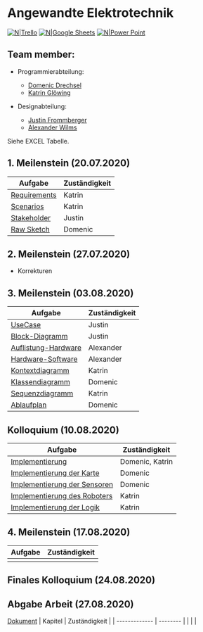 # Angewandte Elektrotechnik

[![N|Trello](https://images.prismic.io/experte/b4e48555-ab0a-41a0-ba58-364b4e6b1a60_trello.png?auto=compress,format&w=100)](https://trello.com/invite/b/re50EZFq/427ca330402f4518e054d6163dca3c32/angewandte-elektrotechnik)
[![N|Google Sheets](https://lh3.googleusercontent.com/RYEyviCFtwVsRHolYDHbnuDf6s9FEttJmPT-6W0ZY0xYwcmEQsG5glDV-h2afrNIFnB_=s60-rw)](https://docs.google.com/spreadsheets/d/1uL0yLjaFqVc8i-xUU2DX3NYVm-_kznpkjr8uQJRt6os/edit?usp=sharing)
[![N|Power Point](https://upload.wikimedia.org/wikipedia/commons/thumb/b/b0/Microsoft_PowerPoint_2013_logo.svg/40px-Microsoft_PowerPoint_2013_logo.svg.png)](https://github.com/Domenic0312/AngewandteElektrotechnik/tree/master/Pr%C3%A4sentation)


## Team member:
- Programmierabteilung:
  - [Domenic Drechsel](https://github.com/Domenic0312)
  - [Katrin Glöwing](https://github.com/gitkatrin)

- Designabteilung:
  - [Justin Frommberger](https://github.com/JustinF97)
  - [Alexander Wilms](https://github.com/Citoxe)

Siehe EXCEL Tabelle.

## 1. Meilenstein (20.07.2020)

| Aufgabe                                                                                                                | Zuständigkeit | 
| ------------- | -------- |
| [Requirements](https://github.com/Domenic0312/AngewandteElektrotechnik/blob/master/SysML_UML_Diagrams/requirements.md) | Katrin        | 
| [Scenarios](https://github.com/Domenic0312/AngewandteElektrotechnik/blob/master/SysML_UML_Diagrams/scenarios.md)       | Katrin        |
| [Stakeholder](https://github.com/Domenic0312/AngewandteElektrotechnik/blob/master/SysML_UML_Diagrams/stakeholder.md)   | Justin        |
| [Raw Sketch](https://github.com/Domenic0312/AngewandteElektrotechnik/blob/master/PaperPrototype/PaperPrototype.png)    | Domenic       |


## 2. Meilenstein (27.07.2020)
- Korrekturen
## 3. Meilenstein (03.08.2020)

| Aufgabe                                                                                                                | Zuständigkeit | 
| ------------- | -------- |
| [UseCase](https://github.com/Domenic0312/AngewandteElektrotechnik/blob/master/SysML_UML_Diagrams/UseCase.png)          | Justin        | 
| [Block-Diagramm](https://github.com/Domenic0312/AngewandteElektrotechnik/blob/master/SysML_UML_Diagrams/BlockDiagramm.png)       | Justin        |
| [Auflistung-Hardware](https://github.com/Domenic0312/AngewandteElektrotechnik/blob/master/Hardware%20und%20Design/abstrakte%20Hardware%20Analyse.md)   |    Alexander     |
| [Hardware-Software](https://github.com/Domenic0312/AngewandteElektrotechnik/blob/master/Hardware%20und%20Design/Hardware_Festlegung.md)  |    Alexander    |
| [Kontextdiagramm](https://github.com/Domenic0312/AngewandteElektrotechnik/blob/master/SysML_UML_Diagrams/Kontextdiagramm.pdf) | Katrin |
| [Klassendiagramm](https://github.com/Domenic0312/AngewandteElektrotechnik/blob/master/SysML_UML_Diagrams/classDiagram.png) | Domenic |
| [Sequenzdiagramm](https://github.com/Domenic0312/AngewandteElektrotechnik/blob/master/SysML_UML_Diagrams/Sequenzdiagramm.pdf) | Katrin | 
| [Ablaufplan](https://github.com/Domenic0312/AngewandteElektrotechnik/blob/master/SysML_UML_Diagrams/flowchart.pdf) | Domenic |

## Kolloquium (10.08.2020)

| Aufgabe                                                                                                                         | Zuständigkeit | 
| ------------- | -------- |
| [Implementierung](https://github.com/Domenic0312/AngewandteElektrotechnik/tree/master/Program/cSharp)                           | Domenic, Katrin |
| [Implementierung der Karte](https://github.com/Domenic0312/AngewandteElektrotechnik/blob/master/Program/cSharp/Karte.cs)        | Domenic        | 
| [Implementierung der Sensoren](https://github.com/Domenic0312/AngewandteElektrotechnik/blob/master/Program/cSharp/Sensoren.cs)  | Domenic |
| [Implementierung des Roboters](https://github.com/Domenic0312/AngewandteElektrotechnik/blob/master/Program/cSharp/Robot2.cs)    | Katrin |
| [Implementierung der Logik](https://github.com/Domenic0312/AngewandteElektrotechnik/blob/master/Program/cSharp/robotLogic.cs)   | Katrin |


## 4. Meilenstein (17.08.2020)
| Aufgabe                                                                                                                | Zuständigkeit | 
| ------------- | -------- |
|        |     | 

## Finales Kolloquium (24.08.2020)

## Abgabe Arbeit (27.08.2020)
 [Dokument](https://github.com/Domenic0312/AngewandteElektrotechnik/tree/master/Dokument)
| Kapitel                                                                                                                | Zuständigkeit | 
| ------------- | -------- |
|        |     | 
